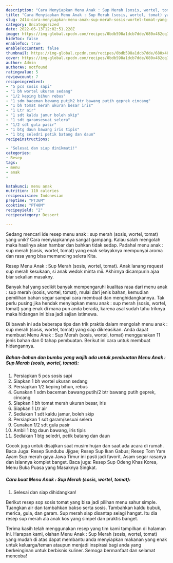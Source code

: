 ```yaml
---
description: "Cara Menyiapkan Menu Anak : Sup Merah (sosis, wortel, tomat) yang Lezat Sekali"
title: "Cara Menyiapkan Menu Anak : Sup Merah (sosis, wortel, tomat) yang Lezat Sekali"
slug: 2414-cara-menyiapkan-menu-anak-sup-merah-sosis-wortel-tomat-yang-lezat-sekali
category: Uncategorized
date: 2022-05-13T12:02:51.228Z
image: https://img-global.cpcdn.com/recipes/0bdb598a1dcb7dde/680x482cq70/menu-anak-sup-merah-sosis-wortel-tomat-foto-resep-utama.jpg
hideToc: false
enableToc: true
enableTocContent: false
thumbnail: https://img-global.cpcdn.com/recipes/0bdb598a1dcb7dde/680x482cq70/menu-anak-sup-merah-sosis-wortel-tomat-foto-resep-utama.jpg
cover: https://img-global.cpcdn.com/recipes/0bdb598a1dcb7dde/680x482cq70/menu-anak-sup-merah-sosis-wortel-tomat-foto-resep-utama.jpg
author: Admin
authorAv: notfound
ratingvalue: 5
reviewcount: 7
recipeingredient:
- "5 pcs sosis sapi"
- "1 bh wortel ukuran sedang"
- "1/2 keping bihun rebus"
- "1 sdm baceman bawang putih2 btr bawang putih geprek cincang"
- "1 bh tomat merah ukuran besar iris"
- "1 Ltr air"
- "1 sdt kaldu jamur boleh skip"
- "1 sdt garamsesuai selera"
- "1/2 sdt gula pasir"
- "1 btg daun bawang iris tipis"
- "1 btg seledri petik batang dan daun"
recipeinstructions:

- "Selesai dan siap dinikmati!"
categories:
- Resep
tags:
- menu
- anak
- 

katakunci: menu anak  
nutrition: 110 calories
recipecuisine: Indonesian
preptime: "PT36M"
cooktime: "PT40M"
recipeyield: "2"
recipecategory: Dessert

---
```





Sedang mencari ide resep menu anak : sup merah (sosis, wortel, tomat) yang unik? Cara menyiapkannya sangat gampang. Kalau salah mengolah maka hasilnya akan hambar dan bahkan tidak sedap. Padahal menu anak : sup merah (sosis, wortel, tomat) yang enak selayaknya mempunyai aroma dan rasa yang bisa memancing selera Kita.





Resep Menu Anak : Sup Merah (sosis, wortel, tomat). Anak lanang request sup merah kesukaan, si anak wedok minta mii. Akhirnya dicampurin ajaa biar sekalian masakny.

Banyak hal yang sedikit banyak mempengaruhi kualitas rasa dari menu anak : sup merah (sosis, wortel, tomat), mulai dari jenis bahan, kemudian pemilihan bahan segar sampai cara membuat dan menghidangkannya. Tak perlu pusing jika hendak menyiapkan menu anak : sup merah (sosis, wortel, tomat) yang enak di mana pun anda berada, karena asal sudah tahu triknya maka hidangan ini bisa jadi sajian istimewa.






Di bawah ini ada beberapa tips dan trik praktis dalam mengolah menu anak : sup merah (sosis, wortel, tomat) yang siap dikreasikan. Anda dapat membuat Menu Anak : Sup Merah (sosis, wortel, tomat) menggunakan 11 jenis bahan dan 0 tahap pembuatan. Berikut ini cara untuk membuat hidangannya.

<!--inarticleads1-->

##### Bahan-bahan dan bumbu yang wajib ada untuk pembuatan Menu Anak : Sup Merah (sosis, wortel, tomat):

1. Persiapkan 5 pcs sosis sapi
1. Siapkan 1 bh wortel ukuran sedang
1. Persiapkan 1/2 keping bihun, rebus
1. Gunakan 1 sdm baceman bawang putih/2 btr bawang putih geprek, cincang
1. Siapkan 1 bh tomat merah ukuran besar, iris
1. Siapkan 1 Ltr air
1. Sediakan 1 sdt kaldu jamur, boleh skip
1. Persiapkan 1 sdt garam/sesuai selera
1. Gunakan 1/2 sdt gula pasir
1. Ambil 1 btg daun bawang, iris tipis
1. Sediakan 1 btg seledri, petik batang dan daun


Cocok juga untuk disajikan saat musim hujan dan saat ada acara di rumah. Baca Juga: Resep Sundubu Jjigae; Resep Sup Ikan Gabus; Resep Tom Yam Ayam Sup merah gaya Jawa Timur ini pasti jadi favorit. Asam segar rasanya dan isiannya komplet banget. Baca juga: Resep Sup Odeng Khas Korea, Menu Buka Puasa yang Masaknya Singkat. 

<!--inarticleads2-->

##### Cara buat Menu Anak : Sup Merah (sosis, wortel, tomat):


1. Selesai dan siap dihidangkan!

Berikut resep sop sosis tomat yang bisa jadi pilihan menu sahur simple. Tuangkan air dan tambahkan bakso serta sosis. Tambahkan kaldu bubuk, merica, gula, dan garam. Sup merah siap disantap selagi hangat. Itu dia resep sup merah ala anak kos yang simpel dan praktis banget. 

Terima kasih telah menggunakan resep yang tim kami tampilkan di halaman ini. Harapan kami, olahan Menu Anak : Sup Merah (sosis, wortel, tomat) yang mudah di atas dapat membantu anda menyiapkan makanan yang enak untuk keluarga/teman ataupun menjadi inspirasi bagi anda yang berkeinginan untuk berbisnis kuliner. Semoga bermanfaat dan selamat mencoba!
